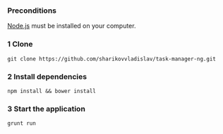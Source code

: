 ### Preconditions

[Node.js](https://nodejs.org/) must be installed on your computer.

### 1 Clone

```git clone https://github.com/sharikovvladislav/task-manager-ng.git```

### 2 Install dependencies

```npm install && bower install```

### 3 Start the application

```grunt run```
